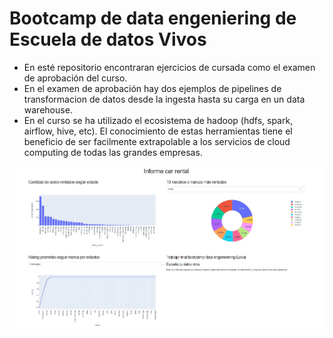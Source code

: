 # Bootcamp de data engeniering de Escuela de datos Vivos
- En esté repositorio encontraran ejercicios de cursada como el examen de aprobación del curso.
- En el examen de aprobación hay dos ejemplos de pipelines de transformacion de datos desde la ingesta hasta su carga en un data warehouse.
- En el curso se ha utilizado el ecosistema de hadoop (hdfs, spark, airflow, hive, etc). El conocimiento de estas herramientas tiene el beneficio de ser facilmente extrapolable a los servicios de cloud computing de todas las grandes empresas.

![Dashboard](<examen final/informe_rental/screenshots/dashboard.jpg>)